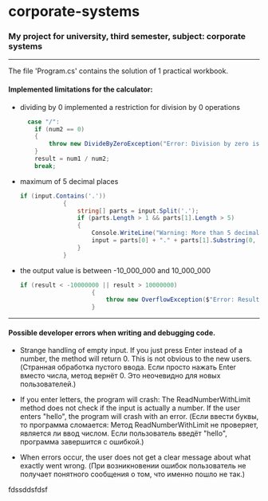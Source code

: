 # corporate-systems
### My project for university, third semester, subject: corporate systems
---
The file 'Program.cs' contains the solution of 1 practical workbook.  

#### Implemented limitations for the calculator:
- dividing by 0
  implemented a restriction for division by 0 operations
  ```csharp
    case "/":
      if (num2 == 0)
      {
          throw new DivideByZeroException("Error: Division by zero is not allowed!");
      }
      result = num1 / num2;
      break;
  ```

- maximum of 5 decimal places
    ```csharp
    if (input.Contains('.'))
                {
                    string[] parts = input.Split('.');
                    if (parts.Length > 1 && parts[1].Length > 5)
                    {
                        Console.WriteLine("Warning: More than 5 decimal places detected. Truncating to 5 decimal places.");
                        input = parts[0] + "." + parts[1].Substring(0, 5);
                    }
                }
    ```

- the output value is between -10_000_000 and 10_000_000
    ```csharp
    if (result < -10000000 || result > 10000000)
                        {
                            throw new OverflowException($"Error: Result {result} is out of range (-10,000,000 to 10,000,000)!");
                        }
    ```
---
#### Possible developer errors when writing and debugging code.
- Strange handling of empty input. If you just press Enter instead of a number, the method will return 0. This is not obvious to the new users. (Странная обработка пустого ввода. Если просто нажать Enter вместо числа, метод вернёт 0. Это неочевидно для новых пользователей.)

- If you enter letters, the program will crash: The ReadNumberWithLimit method does not check if the input is actually a number. If the user enters "hello", the program will crash with an error. (Если ввести буквы, то программа сломается: Метод ReadNumberWithLimit не проверяет, является ли ввод числом. Если пользователь введёт "hello", программа завершится с ошибкой.)

- When errors occur, the user does not get a clear message about what exactly went wrong. (При возникновении ошибок пользователь не получает понятного сообщения о том, что именно пошло не так.)


fdssddsfdsf